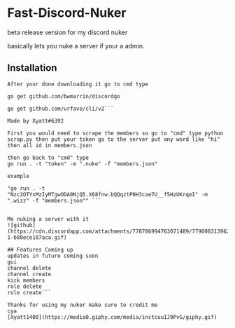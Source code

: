 # Fast-Discord-Nuker
beta release version for my discord nuker

basically lets you nuke a server if your a admin.

## Installation
```Download golang https://golang.org/
After your done downloading it go to cmd type

go get github.com/bwmarrin/discordgo

go get github.com/urfave/cli/v2```

Made by Xyatt#6392

First you would need to scrape the members so go to "cmd" type python scrap.py then put your token go to the server put any word like "hi" then all id in members.json

then go back to "cmd" type 
go run . -t "token" -m ".nuke" -f "members.json"

example 

"go run . -t "Nzc2OTYxMzIyMTgwODA0NjQ5.X68fnw.bQQqztP0H3cae7U__f5HzUKrqeI" -m ".wizz" -f "members.json"" ```


Me nuking a server with it
![github](https://cdn.discordapp.com/attachments/778786994763071489/779008313962004540/ezgif-1-b80ece187aca.gif)

## Features Coming up
updates in future coming soon
gui
channel delete
channel create
kick members
role delete
role create```

Thanks for using my nuker make sure to credit me
cya
[Xyatt1400](https://media0.giphy.com/media/inctcuuIJ9PvG/giphy.gif)
